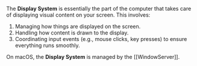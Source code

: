 The **Display System** is essentially the part of the computer that takes care of displaying visual content on your screen. This involves:

1. Managing how things are displayed on the screen.
2. Handling how content is drawn to the display.
3. Coordinating input events (e.g., mouse clicks, key presses) to ensure everything runs smoothly.

On macOS, the **Display System** is managed by the [[WindowServer]].